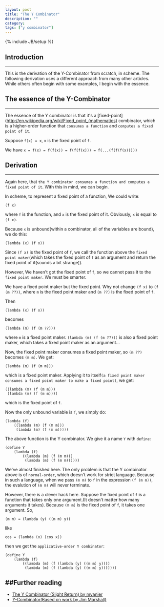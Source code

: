 ```yaml
---
layout: post
title: "The Y Combinator"
description: ""
category: 
tags: ["y combinator"]
---
```

{% include JB/setup %}

## Introduction
---
This is the derivation of the Y-Combinator from scratch, in scheme. The following derivation uses a different approach from many other articles. While others often begin with some examples, I begin with the essence.  


## The essence of the Y-Combinator
---
The essence of the Y combinator is that it's a [fixed-point](http://en.wikipedia.org/wiki/Fixed_point_(mathematics) combinator, which is a higher-order function that `consumes a function` and `computes a fixed point of it`.

Suppose `f(x) = x`, `x` is the fixed point of `f`.  

We have `x = f(x) = f(f(x)) = f(f(f(x))) = f(...(f(f(f(x)))))`  


## Derivation
---
Again here, that `the Y combinator consumes a function and computes a fixed point of it`. With this in mind, we can begin.

In scheme, to represent a fixed point of a function, We could write:  

    (f x)
	
where `f` is the function, and `x` is the fixed point of it. Obviously, `x` is equal to `(f x)`.

Because `x` is unbound(within a combinator, all of the variables are bound), we do this:

    (lambda (x) (f x))
		
Since `(f x)` is the fixed point of `f`, we call the function above the `fixed point maker`(which takes the fixed point of `f` as an argument and return the fixed point of it(sounds a bit strange)).

However, We haven't got the fixed point of `f`, so we cannot pass it to the `fixed point maker`. We must be smarter.

We have a fixed point maker but the fixed point. Why not change `(f x)` to `(f (m ??))`, where `m` is the fixed point maker and `(m ??)` is the fixed point of `f`.

Then

    (lambda (x) (f x))

becomes

    (lambda (m) (f (m ??)))
	
where `m` is a fixed point maker. `(lambda (m) (f (m ??)))` is also a fixed point maker, which takes a fixed point maker as an argument...

Now, the fixed point maker consumes a fixed point maker, so `(m ??)` becomes `(m m)`. We get:

    (lambda (m) (f (m m)))

which is a fixed point maker. Applying it to itself`(a fixed point maker consumes a fixed point maker to make a fixed point)`, we get:

    ((lambda (m) (f (m m)))
	 (lambda (m) (f (m m))))
	 
which is the fixed point of `f`.  

Now the only unbound variable is `f`, we simply do:

	(lambda (f)
		((lambda (m) (f (m m)))
	     (lambda (m) (f (m m)))))

The above function is the Y combinator. We give it a name `Y` with `define`:

	(define Y
		(lambda (f)
			((lambda (m) (f (m m)))
			 (lambda (m) (f (m m))))))
			 
We've almost finished here. The only problem is that the Y combinator above is of `normal-order`, which doesn't work for strict language. Because in such a language, when we pass `(m m)` to `f` in the expression `(f (m m))`, the evalution of `(m m)` will never terminate.
		 
However, there is a clever hack here. Suppose the fixed point of `f` is a function that takes only one argument.(It doesn't matter how many arguments it takes). Because `(m m)` is the fixed point of `f`, it takes one argument. So,

    (m m) = (lambda (y) ((m m) y))
	
like

    cos = (lambda (x) (cos x))
	
then we get the `applicative-order Y combinator`:

	(define Y
		(lambda (f)
			((lambda (m) (f (lambda (y) ((m m) y))))
			 (lambda (m) (f (lambda (y) ((m m) y)))))))  
			 


##Further reading
---  

* [The Y Combinator (Slight Return) by mvanier](http://mvanier.livejournal.com/2897.html)
* [Y-Combinator(Based on work by Jim Marshall)](http://dangermouse.brynmawr.edu/cs245/ycomb_jim.html)
